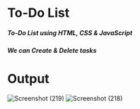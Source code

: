 # To-Do List

##### To-Do List using HTML, CSS & JavaScript
##### We can Create & Delete tasks

# Output

![Screenshot (219)](https://github.com/Sourodeep-2001/LGMVIP-Web-Task-01/assets/57056047/1eddc6f1-81f4-4b3d-91d5-f9b94f3454d1)
![Screenshot (218)](https://github.com/Sourodeep-2001/LGMVIP-Web-Task-01/assets/57056047/ce88b84a-264a-44d2-bfa6-7adacd04916d)

